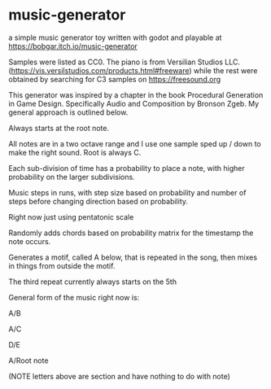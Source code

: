 # music-generator
a simple music generator toy written with godot and playable at https://bobgar.itch.io/music-generator

Samples were listed as CC0.  The piano is from Versilian Studios LLC. (https://vis.versilstudios.com/products.html#freeware) while the rest were obtained by searching for C3 samples on https://freesound.org

This generator was inspired by a chapter in the book Procedural Generation in Game Design.  Specifically Audio and Composition by Bronson Zgeb.  My general approach is outlined below.

Always starts at the root note.

All notes are in a two octave range and I use one sample sped up / down to make the right sound.  Root is always C.

Each sub-division of time has a probability to place a note, with higher probability on the larger subdivisions.

Music steps in runs, with step size based on probability and number of steps before changing direction based on probability.

Right now just using pentatonic scale

Randomly adds chords based on probability matrix for the timestamp the note occurs.

Generates a motif, called A below, that is repeated in the song, then mixes in things from outside the motif.

The third repeat currently always starts on the 5th

General form of the music right now is:

A/B

A/C

D/E

A/Root note

(NOTE letters above are section and have nothing to do with note)
